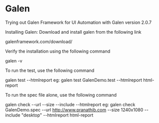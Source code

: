 # Galen
Trying out Galen Framework for UI Automation with Galen version 2.0.7

Installing Galen:
Download and install galen from the following link

galenframework.com/download/

Verify the installation using the following command

galen -v

To run the test, use the following command

galen test <NameOfTheTestFile> --htmlreport <ReportFolderPath>
eg:
galen test GalenDemo.test --htmlreport html-report

To run the spec file alone, use the following command

galen check <Name of the spec file> --url <URL of the website> --size <Resolution> --include <RelevantTags> --htmlreport <ReportFolderPath>
eg:
galen check GalenDemo.spec --url http://www.pranathib.com --size 1240x1080 --include "desktop" --htmlreport html-report
